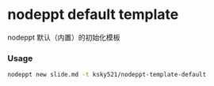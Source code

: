 # nodeppt default template

nodeppt 默认（内置）的初始化模板

### Usage
```bash
nodeppt new slide.md -t ksky521/nodeppt-template-default
```